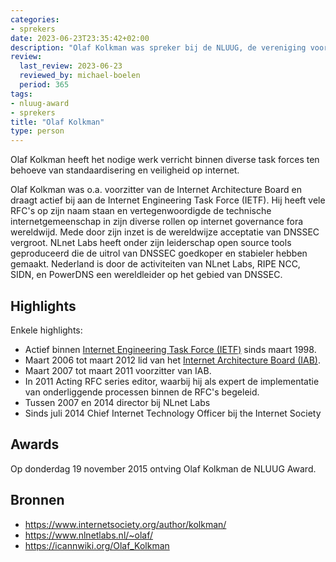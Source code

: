 ```yaml
---
categories:
- sprekers
date: 2023-06-23T23:35:42+02:00
description: "Olaf Kolkman was spreker bij de NLUUG, de vereniging voor open systemen en open standaarden. Lees meer over deze spreker."
review:
  last_review: 2023-06-23
  reviewed_by: michael-boelen
  period: 365
tags:
- nluug-award
- sprekers
title: "Olaf Kolkman"
type: person
---
```


Olaf Kolkman heeft het nodige werk verricht binnen diverse task forces ten behoeve van standaardisering en veiligheid op internet.

Olaf Kolkman was o.a. voorzitter van de Internet Architecture Board en draagt actief bij aan de Internet Engineering Task Force (IETF). Hij heeft vele RFC's op zijn naam staan en vertegenwoordigde de technische internetgemeenschap in zijn diverse rollen op internet governance fora wereldwijd. Mede door zijn inzet is de wereldwijze acceptatie van DNSSEC vergroot. NLnet Labs heeft onder zijn leiderschap open source tools geproduceerd die de uitrol van DNSSEC goedkoper en stabieler hebben gemaakt. Nederland is door de activiteiten van NLnet Labs, RIPE NCC, SIDN, en PowerDNS een wereldleider op het gebied van DNSSEC.

## Highlights

Enkele highlights:

* Actief binnen [Internet Engineering Task Force (IETF)](https://www.ietf.org/) sinds maart 1998.
* Maart 2006 tot maart 2012 lid van het [Internet Architecture Board (IAB)](https://www.iab.org/).
* Maart 2007 tot maart 2011 voorzitter van IAB.
* In 2011 Acting RFC series editor, waarbij hij als expert de implementatie van onderliggende processen binnen de RFC's begeleid.
* Tussen 2007 en 2014 director bij NLnet Labs
* Sinds juli 2014 Chief Internet Technology Officer bij the Internet Society

## Awards

Op donderdag 19 november 2015 ontving Olaf Kolkman de NLUUG Award.

## Bronnen

* https://www.internetsociety.org/author/kolkman/
* https://www.nlnetlabs.nl/~olaf/
* https://icannwiki.org/Olaf_Kolkman
